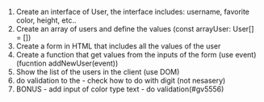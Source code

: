 1. Create an interface of User, the interface includes: username, favorite color, height, etc..
2. Create an array of users and define the values (const arrayUser: User[] = [])
3. Create a form in HTML that includes all the values of the user
4. Create a function that get values from the inputs of the form (use event) (fucntion addNewUser(event))
5. Show the list of the users in the client (use DOM)
6. do validation to the - check how to do with digit (not nesasery)
7. BONUS - add input of color type text - do validation(#gv5556)